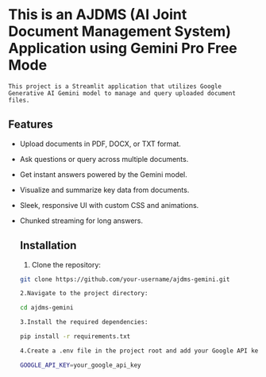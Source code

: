   # This is an AJDMS (AI Joint Document Management System) Application using Gemini Pro Free Mode

    This project is a Streamlit application that utilizes Google Generative AI Gemini model to manage and query uploaded document files.

  ## Features

 - Upload documents in PDF, DOCX, or TXT format.
 - Ask questions or query across multiple documents.
 - Get instant answers powered by the Gemini model.
 - Visualize and summarize key data from documents.
 - Sleek, responsive UI with custom CSS and animations.
 - Chunked streaming for long answers.

   ## Installation

   1. Clone the repository:

    ```bash
    git clone https://github.com/your-username/ajdms-gemini.git

   2.Navigate to the project directory:

    cd ajdms-gemini

   3.Install the required dependencies:

    pip install -r requirements.txt

   4.Create a .env file in the project root and add your Google API key:

    GOOGLE_API_KEY=your_google_api_key

    






   
